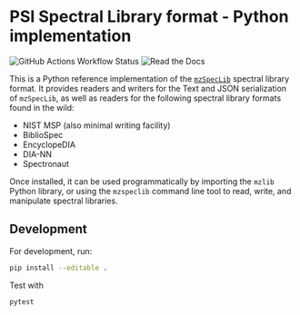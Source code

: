 # PSI Spectral Library format - Python implementation

![GitHub Actions Workflow Status](https://img.shields.io/github/actions/workflow/status/HUPO-PSI/mzspeclib-py/test.yml?style=for-the-badge)
![Read the Docs](https://img.shields.io/readthedocs/mzspeclib-py?style=for-the-badge)

This is a Python reference implementation of the [`mzSpecLib`](https://www.psidev.info/mzspeclib)
spectral library format. It provides readers and writers for the Text and JSON serialization
of `mzSpecLib`, as well as readers for the following spectral library formats found in the wild:

- NIST MSP (also minimal writing facility)
- BiblioSpec
- EncyclopeDIA
- DIA-NN
- Spectronaut

Once installed, it can be used programmatically by importing the `mzlib` Python library, or using
the `mzspeclib` command line tool to read, write, and manipulate spectral libraries.

## Development

For development, run:
```sh
pip install --editable .
```

Test with
```
pytest
````
